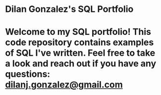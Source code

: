 # Dilan Gonzalez's SQL Portfolio

# Welcome to my SQL portfolio! This code repository contains examples of SQL I've written. Feel free to take a look and reach out if you have any questions: dilanj.gonzalez@gmail.com
